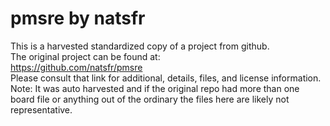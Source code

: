 
# pmsre by natsfr  
This is a harvested standardized copy of a project from github.  
The original project can be found at:  
https://github.com/natsfr/pmsre  
Please consult that link for additional, details, files, and license information.  
Note: It was auto harvested and if the original repo had more than one board file or anything out of the ordinary the files here are likely not representative.  
    